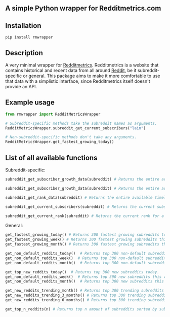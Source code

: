 ## A simple Python wrapper for Redditmetrics.com 

Installation
------------

   ```pip install rmwrapper```

Description
-----------
A very minimal wrapper for [Redditmetrics](https://redditmetrics.com).
Redditmetrics is a website that contains historical and recent data from all around [Reddit](https://reddit.com), be it subreddit-specific or general. This package aims to make it more comfortable to use that data with a simplistic interface, since Redditmetrics itself doesn't provide an API. 

Example usage
-------------------
```python
from rmwrapper import RedditMetricsWrapper

# Subreddit-specific methods take the subreddit names as arguments.
RedditMetricsWrapper.subreddit_get_current_subscribers("lain")

# Non-subreddit-specific methods don't take any arguments.
RedditMetricsWrapper.get_fastest_growing_today()

```
List of all available functions
-------------------
Subreddit-specific:
```python
subreddit_get_subscriber_growth_data(subreddit) # Returns the entire available timeline for a specific subreddit and how many subscribers it gained per day.

subreddit_get_subscriber_growth_data(subreddit) # Returns the entire available timeline for a specific subreddit and how many subscribers it had each day.

subreddit_get_rank_data(subreddit) # Returns the entire available timeline for a specific subreddit and what the subreddit rank for it was.

subreddit_get_current_subscribers(subreddit) # Returns the current subscriber count for a specific subreddit.

subreddit_get_current_rank(subreddit) # Returns the current rank for a specific subreddit.
```
General:
```python
get_fastest_growing_today() # Returns 300 fastest growing subreddits today.
get_fastest_growing_week() # Returns 300 fastest growing subreddits this week.
get_fastest_growing_month() # Returns 300 fastest growing subreddits this month.

get_non_default_reddits_today()  # Returns top 300 non-default subreddits today.
get_non_default_reddits_week()  # Returns top 300 non-default subreddits this week.
get_non_default_reddits_month()  # Returns top 300 non-default subreddits this month.

get_top_new_reddits_today()  # Returns top 300 new subreddits today.
get_non_default_reddits_week()  # Returns top 300 new subreddits this week.
get_non_default_reddits_month()  # Returns top 300 new subreddits this month.

get_new_reddits_trending_month() # Returns top 300 trending subreddits this month.
get_new_reddits_trending_3_months() # Returns top 300 trending subreddits in the last 3 months.
get_new_reddits_trending_6_months() # Returns top 300 trending subreddits in the last 6 months.

get_top_n_reddits(n) # Returns top n amount of subreddits sorted by subscriber count.
```


